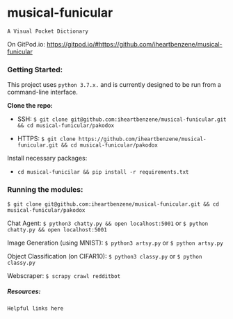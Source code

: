 # musical-funicular
`A Visual Pocket Dictionary`

On GitPod.io: https://gitpod.io/#https://github.com/iheartbenzene/musical-funicular

### Getting Started:
This project uses `python 3.7.x.` and is currently designed to be run from a command-line interface.


**Clone the repo:**
+ SSH: `$ git clone git@github.com:iheartbenzene/musical-funicular.git && cd musical-funicular/pakodox`

+ HTTPS: `$ git clone https://github.com/iheartbenzene/musical-funicular.git && cd musical-funicular/pakodox`


Install necessary packages:
+ `cd musical-funicilar && pip install -r requirements.txt`

### Running the modules:
~~~
$ git clone git@github.com:iheartbenzene/musical-funicular.git && cd musical-funicular/pakodox
~~~

Chat Agent: `$ python3 chatty.py && open localhost:5001` or `$ python chatty.py && open localhost:5001`

Image Generation (using MNIST): `$ python3 artsy.py` or `$ python artsy.py`

Object Classification (on CIFAR10): `$ python3 classy.py` or `$ python classy.py`

Webscraper: `$ scrapy crawl redditbot`

##### Resources:

`Helpful links here`
